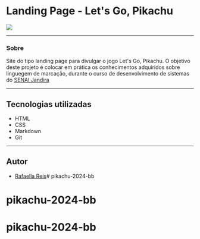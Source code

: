 # Landing Page  - Let's Go, Pikachu

![](./Captura%20de%20Tela%202024-09-06%20às%2014.08.48.png)

---

### Sobre
Site do tipo landing page para divulgar o jogo Let's Go, Pikachu.
O objetivo deste projeto é colocar em prática os conhecimentos adquiridos sobre linguegem de marcação, durante o curso de desenvolvimento de sistemas do [SENAI Jandira](https://sp.senai.br/unidade/jandira/)

---
## Tecnologias utilizadas
- HTML
- CSS
- Markdown
- Git

---
## Autor 
- [Rafaella Reis](https://github.com/faellareis)# pikachu-2024-bb
# pikachu-2024-bb
# pikachu-2024-bb

